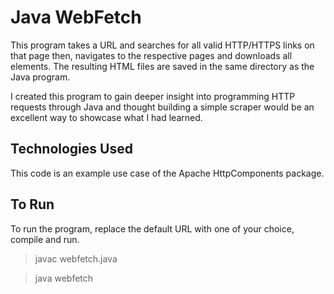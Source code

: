 # Java WebFetch
This program takes a URL and searches for all valid HTTP/HTTPS links on that page then, navigates to the respective pages and downloads all elements. The resulting HTML files are saved in the same directory as the Java program.

I created this program to gain deeper insight into programming HTTP requests through Java and thought building a simple scraper would be an excellent way to showcase what I had learned.

## Technologies Used
This code is an example use case of the Apache HttpComponents package.

## To Run 
To run the program, replace the default URL with one of your choice, compile and run.
> javac webfetch.java

> java webfetch